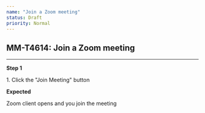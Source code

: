 ```yaml
---
name: "Join a Zoom meeting"
status: Draft
priority: Normal
---
```


## MM-T4614: Join a Zoom meeting

---

**Step 1**

1\. Click the "Join Meeting" button

**Expected**

Zoom client opens and you join the meeting
